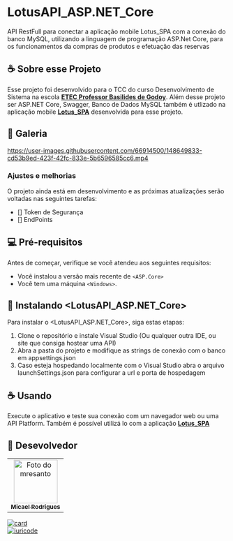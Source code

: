 # LotusAPI_ASP.NET_Core

API RestFull para conectar a aplicação mobile Lotus_SPA com a conexão do banco MySQL, utilizando a linguagem de programação ASP.Net Core, para os funcionamentos da compras de produtos e efetuação das reservas

## ☕ Sobre esse Projeto

Esse projeto foi desenvolvido para o TCC do curso Desenvolvimento de Sistema na escola **[ETEC Professor Basilides de Godoy](https://basilides.com.br)**.
Além desse projeto ser ASP.NET Core, Swagger, Banco de Dados MySQL também é utlizado na aplicação mobile **[Lotus_SPA](https://github.com/mresanto/LotusSPA_AndroidStudio_Java)** desenvolvida para esse projeto.

## 📸 Galeria

https://user-images.githubusercontent.com/66914500/148649833-cd53b9ed-423f-42fc-833e-5b6596585cc6.mp4

### Ajustes e melhorias

O projeto ainda está em desenvolvimento e as próximas atualizações serão voltadas nas seguintes tarefas:

- [] Token de Segurança
- [] EndPoints

## 💻 Pré-requisitos

Antes de começar, verifique se você atendeu aos seguintes requisitos:
<!---Estes são apenas requisitos de exemplo. Adicionar, duplicar ou remover conforme necessário--->
* Você instalou a versão mais recente de `<ASP.Core>`
* Você tem uma máquina `<Windows>`.

## 🚀 Instalando <LotusAPI_ASP.NET_Core>

Para instalar o <LotusAPI_ASP.NET_Core>, siga estas etapas:

1) Clone o repositório e instale Visual Studio (Ou qualquer outra IDE, ou site que consiga hostear uma API)
2) Abra a pasta do projeto e modifique as strings de conexão com o banco em appsettings.json
3) Caso esteja hospedando localmente com o Visual Studio abra o arquivo launchSettings.json para configurar a url e porta de hospedagem

## ☕ Usando <Lotus-Api>
  
Execute o aplicativo e teste sua conexão com um navegador web ou uma API Platform. Também é possível utilizá lo com a aplicação **[Lotus_SPA](https://github.com/mresanto/LotusSPA_AndroidStudio_Java)**
  
## 💖 Desevolvedor

<table>
  <tr>
     <td align="center">
      <a href="#">
        <img src="https://avatars.githubusercontent.com/u/66914500?v=4" width="100px;" alt="Foto do mresanto"/><br>
        <sub>
          <b>Micael Rodrigues</b>
        </sub>
      </a>
    </td>
</table>
  
 [![card](https://github-readme-stats.vercel.app/api?username=mresanto&theme=dark&show_icons=true)](https://github.com/iuricode/)<br>
[![iuricode](https://github-readme-stats.vercel.app/api/top-langs/?username=mresanto&hide=html&layout=compact&theme=dark)](https://github.com/iuricode/)


